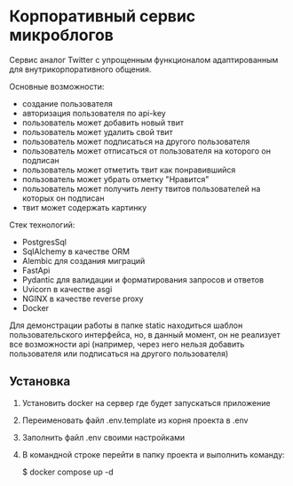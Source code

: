 # Корпоративный сервис микроблогов

Сервис аналог Twitter с упрощенным функционалом адаптированным для внутрикорпоративного общения.

Основные возможности:

- создание пользователя
- авторизация пользователя по api-key
- пользователь может добавить новый твит
- пользователь может удалить свой твит
- пользователь может подписаться на другого пользователя
- пользователь может отписаться от пользователя на которого он подписан
- пользователь может отметить твит как понравившийся
- пользователь может убрать отметку "Нравится"
- пользователь может получить ленту твитов пользователей на которых он подписан
- твит может содержать картинку


Стек технологий:

- PostgresSql 
- SqlAlchemy в качестве ORM
- Alembic для создания миграций
- FastApi
- Pydantic для валидации и форматирования запросов и ответов
- Uvicorn в качестве asgi
- NGINX в качестве reverse proxy
- Docker


Для демонстрации работы в папке static находиться шаблон пользовательского интерфейса, но, в данный момент, 
он не реализует все возможности api (например, через него нельзя добавить пользователя или подписаться на 
другого пользователя)

## Установка
1. Установить docker на сервер где будет запускаться приложение
2. Переименовать файл .env.template из корня проекта в .env 
3. Заполнить файл .env своими настройками
4. В командной строке перейти в папку проекта и выполнить команду:


    $ docker compose up -d
